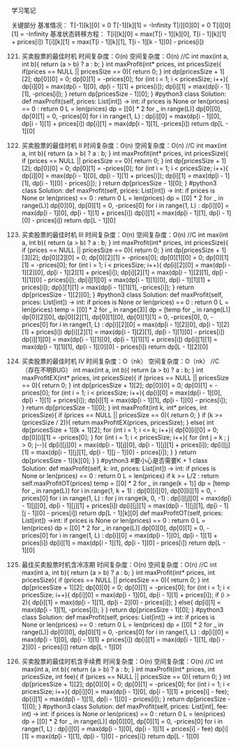 ﻿学习笔记


关键部分
基准情况：
T[-1][k][0] = 0
T[-1][k][1] = -Infinity
T[i][0][0] = 0
T[i][0][1] = -Infinity
基准状态转移方程：
T[i][k][0] = max(T[i - 1][k][0], T[i - 1][k][1] + prices[i])
T[i][k][1] = max(T[i - 1][k][1], T[i - 1][k - 1][0] - prices[i]) 

121. 买卖股票的最佳时机
时间复杂度：O(n)
空间复杂度：O(n)
//C
int max(int a, int b){
    return (a > b) ? a : b;
}
int maxProfit(int* prices, int pricesSize){
    if(prices == NULL || pricesSize == 0){
        return 0;
    }
    int dp[pricesSize + 1][2];
    dp[0][0] = 0;
    dp[0][1] = -prices[0];
    for (int i = 1; i < pricesSize; i++){
        dp[i][0] = max(dp[i - 1][0], dp[i - 1][1] + prices[i]);
        dp[i][1] = max(dp[i - 1][1], -prices[i]);
    }
    return dp[pricesSize - 1][0];
}
#python3
class Solution:
    def maxProfit(self, prices: List[int]) -> int:
        if prices is None or len(prices) == 0 :
            return 0
        L = len(prices)
        dp = [[0] * 2 for _ in range(L)]
        dp[0][0], dp[0][1] = 0, -prices[0]
        for i in range(1, L) :
            dp[i][0] = max(dp[i - 1][0], dp[i - 1][1] + prices[i])
            dp[i][1] = max(dp[i - 1][1], -prices[i])
        return dp[L - 1][0] 

122. 买卖股票的最佳时机 II
时间复杂度：O(n)
空间复杂度：O(n)
//C
int max(int a, int b){
    return (a > b) ? a : b;
}
int maxProfit(int* prices, int pricesSize){
    if (prices == NULL || pricesSize == 0){
        return 0;
    }
    int dp[pricesSize + 1][2];
    dp[0][0] = 0;
    dp[0][1] = -prices[0];
    for (int i = 1; i < pricesSize; i++){
        dp[i][0] = max(dp[i - 1][0], dp[i - 1][1] + prices[i]);
        dp[i][1] = max(dp[i - 1][1], dp[i - 1][0] - prices[i]);
    }
    return dp[pricesSize - 1][0];
}
#python3
class Solution:
    def maxProfit(self, prices: List[int]) -> int:
        if prices is None or len(prices) == 0 :
            return 0
        L = len(prices)
        dp = [[0] * 2 for _ in range(L)]
        dp[0][0], dp[0][1] = 0, -prices[0]
        for i in range(1, L) :
            dp[i][0] = max(dp[i - 1][0], dp[i - 1][1] + prices[i])
            dp[i][1] = max(dp[i - 1][1], dp[i - 1][0] - prices[i])
        return dp[L - 1][0] 

123. 买卖股票的最佳时机 III
时间复杂度：O(n)
空间复杂度：O(n)
//C
int max(int a, int b){
    return (a > b) ? a : b;
}
int maxProfit(int* prices, int pricesSize){
    if (prices == NULL || pricesSize == 0){
        return 0;
    }
    int dp[pricesSize + 1][3][2];
    dp[0][2][0] = 0;
    dp[0][2][1] = -prices[0];
    dp[0][1][0] = 0;
    dp[0][1][1] = -prices[0];
    for (int i = 1; i < pricesSize; i++){
        dp[i][2][0] = max(dp[i - 1][2][0], dp[i - 1][2][1] + prices[i]);
        dp[i][2][1] = max(dp[i - 1][2][1], dp[i - 1][1][0] - prices[i]);
        dp[i][1][0] = max(dp[i - 1][1][0], dp[i - 1][1][1] + prices[i]);
        dp[i][1][1] = max(dp[i - 1][1][1], -prices[i]);
    }
    return dp[pricesSize - 1][2][0];
}
#python3
class Solution:
    def maxProfit(self, prices: List[int]) -> int:
        if prices is None or len(prices) == 0 :
            return 0
        L = len(prices)
        temp = [[0] * 2 for _ in range(3)]
        dp = [temp for _ in range(L)]
        dp[0][2][0], dp[0][2][1], dp[0][1][0], dp[0][1][1] = 0, -prices[0], 0, -prices[0]
        for i in range(1, L) :
            dp[i][2][0] = max(dp[i - 1][2][0], dp[i - 1][2][1] + prices[i])
            dp[i][2][1] = max(dp[i - 1][2][1], dp[i - 1][1][0] - prices[i])
            dp[i][1][0] = max(dp[i - 1][1][0], dp[i - 1][1][1] + prices[i])
            dp[i][1][1] = max(dp[i - 1][1][1], dp[i - 1][0][0] - prices[i])
        return dp[L - 1][2][0] 

188. 买卖股票的最佳时机 IV
时间复杂度：O（nk）
空间复杂度：O（nk）
//C（存在不明BUG）
int max(int a, int b){
    return (a > b) ? a : b;
}
int maxProfitEX(int* prices, int pricesSize){
    if (prices == NULL || pricesSize == 0){
        return 0;
    }
    int dp[pricesSize + 1][2];
    dp[0][0] = 0;
    dp[0][1] = -prices[0];
    for (int i = 1; i < pricesSize; i++){
        dp[i][0] = max(dp[i - 1][0], dp[i - 1][1] + prices[i]);
        dp[i][1] = max(dp[i - 1][1], dp[i - 1][0] - prices[i]);
    }
    return dp[pricesSize - 1][0];
}
int maxProfit(int k, int* prices, int pricesSize){
    if (prices == NULL || pricesSize == 0){
        return 0;
    }
    if (k >= (pricesSize / 2)){
        return maxProfitEX(prices, pricesSize);
    }
    else{
        int dp[pricesSize + 1][k + 1][2];
        for (int i = 1; i <= k; i++){
            dp[0][i][0] = 0;
            dp[0][i][1] = -prices[0];
        }
        for (int i = 1; i < pricesSize; i++){
            for (int j = k ; j > 0; j--){
                dp[i][j][0] = max(dp[i - 1][j][0], dp[i - 1][j][1] + prices[i]);
                dp[i][j][1] = max(dp[i - 1][j][1], dp[i - 1][j - 1][0] - prices[i]);
            }
        }
        return dp[pricesSize - 1][k][0];
    }
}
#python3
#要小心是否需要K + 1
class Solution:
    def maxProfit(self, k: int, prices: List[int]) -> int:
        if prices is None or len(prices) == 0 :
            return 0
        L = len(prices)
        if k >= L/2 :
            return self.maxProfitOT(prices)
        temp = [[0] * 2 for _ in range(k + 1)]
        dp = [temp for _ in range(L)]
        for i in range(1, k + 1) :
            dp[0][i][0], dp[0][i][1] = 0, -prices[0]
        for i in range(1, L) :
            for j in range(k, 0, -1) :
                dp[i][j][0] = max(dp[i - 1][j][0], dp[i - 1][j][1] + prices[i])
                dp[i][j][1] = max(dp[i - 1][j][1], dp[i - 1][j - 1][0] - prices[i])
        return dp[L - 1][k][0]
    def maxProfitOT(self, prices: List[int]) ->int:
        if prices is None or len(prices) == 0 :
            return 0
        L = len(prices)
        dp = [[0] * 2 for _ in range(L)]
        dp[0][0], dp[0][1] = 0, -prices[0]
        for i in range(1, L) :
            dp[i][0] = max(dp[i - 1][0], dp[i - 1][1] + prices[i])
            dp[i][1] = max(dp[i - 1][1], dp[i - 1][0] - prices[i])
        return dp[L - 1][0] 

309. 最佳买卖股票时机含冷冻期
时间复杂度：O(n)
空间复杂度：O(n)
//C
int max(int a, int b){
    return (a > b) ? a : b;
}
int maxProfit(int* prices, int pricesSize){
    if (prices == NULL || pricesSize == 0){
        return 0;
    }
    int dp[pricesSize + 1][2];
    dp[0][0] = 0;
    dp[0][1] = -prices[0];
    for (int i = 1; i < pricesSize; i++){
        dp[i][0] = max(dp[i - 1][0], dp[i - 1][1] + prices[i]);
        if (i > 2){
            dp[i][1] = max(dp[i - 1][1], dp[i - 2][0] - prices[i]);
        }
        else{
            dp[i][1] = max(dp[i - 1][1], -prices[i]);
        }
    }
    return dp[pricesSize - 1][0];
}
#python3
class Solution:
    def maxProfit(self, prices: List[int]) -> int:
        if prices is None or len(prices) == 0 :
            return 0
        L = len(prices)
        dp = [[0] * 2 for _ in range(L)]
        dp[0][0], dp[0][1] = 0, -prices[0]
        for i in range(1, L) :
            dp[i][0] = max(dp[i - 1][0], dp[i - 1][1] + prices[i])
            dp[i][1] = max(dp[i - 1][1], dp[i - 2][0] - prices[i])
        return dp[L - 1][0] 

714. 买卖股票的最佳时机含手续费
时间复杂度：O(n)
空间复杂度：O(n)
//C
int max(int a, int b){
    return (a > b) ? a : b;
}
int maxProfit(int* prices, int pricesSize, int fee){
    if (prices == NULL || pricesSize == 0){
        return 0;
    }
    int dp[pricesSize + 1][2];
    dp[0][0] = 0;
    dp[0][1] = -prices[0];
    for (int i = 1; i < pricesSize; i++){
        dp[i][0] = max(dp[i - 1][0], dp[i - 1][1] + prices[i] - fee);
        dp[i][1] = max(dp[i - 1][1], dp[i - 1][0] - prices[i]);
    }
    return dp[pricesSize - 1][0];
}
#python3
class Solution:
    def maxProfit(self, prices: List[int], fee: int) -> int:
        if prices is None or len(prices) == 0 :
            return 0
        L = len(prices)
        dp = [[0] * 2 for _ in range(L)]
        dp[0][0], dp[0][1] = 0, -prices[0]
        for i in range(1, L) :
            dp[i][0] = max(dp[i - 1][0], dp[i - 1][1] + prices[i] - fee)
            dp[i][1] = max(dp[i - 1][1], dp[i - 1][0] - prices[i])
        return dp[L - 1][0] 
